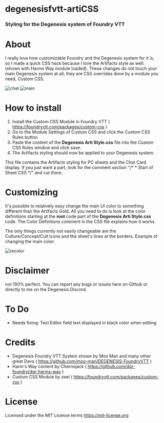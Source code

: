# degenesisfvtt-artiCSS
### Styling for the Degenesis system of Foundry VTT

# About
I really love how customizable Foundry and the Degenesis system for it is, so I made a quick CSS hack because I love the Artifacts style as well. (shown with Harms Way module loaded). These changes do not touch your main Degenesis system at all, they are CSS overrides done by a module you need, Custom CSS.

![chat](https://user-images.githubusercontent.com/72170114/134515530-f8d89b3e-6de9-4d17-bdaa-64bc81652652.png)
![main](https://user-images.githubusercontent.com/72170114/134515544-d87a5dae-f057-4892-93bd-9b54d298ef92.png)

# How to install
1. Install the Custom CSS Module in Foundry VTT ( https://foundryvtt.com/packages/custom-css )
2. Go to the Module Settings of Custom CSS and click the Custom CSS Rules button
3. Paste the content of the **Degenesis Arti Style.css** file into the Custom CSS Rules window and click save.
4. The Artifacts styling should now be applied to your Degenesis system.

This file contains the Artifacts styling for PC sheets and the Chat Card display. If you just want a part, look for the comment section "/* * Start of Sheet CSS */" and cut there. 

# Customizing
It's possible to relatively easy change the main UI color to something different than the Artifacts Gold. All you need to do is look at the color definitions starting at the **root** code part of the **Degenesis Arti Style.css** code. The Color Definitions comment in the CSS file explains how it works.

The only things currently not easily changeable are the Culture/Concept/Cult Icons and the sheet's lines at the borders.
Example of changing the main color:

![recolor](https://user-images.githubusercontent.com/72170114/134515554-e4f8cdce-ef1f-424e-ba1d-71d216745c59.png)

# Disclaimer
not 100% perfect. You can report any bugs or issues here on Github or directly to me on the Degenesis Discord.

# To Do
- Needs fixing: Text Editor field text displayed in black color when editing 

# Credits
- Degenesis Foundry VTT System shown by Moo Man and many other great Devs ( https://github.com/moo-man/DEGENESIS-FoundryVTT )
- Harm's Way content by Chernojack ( https://github.com/dgr-foundry/dgr-harms-way )
- Custom CSS Module by zeel ( https://foundryvtt.com/packages/custom-css )

# License
Licensed under the MIT License terms https://mit-license.org
